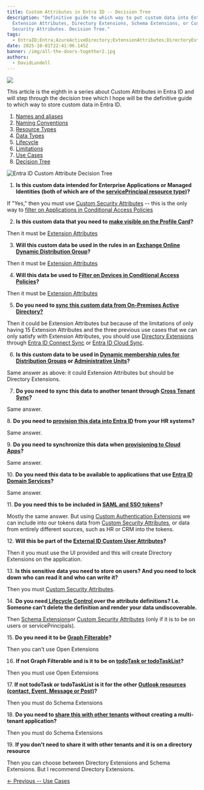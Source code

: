 ```yaml
---
title: Custom Attributes in Entra ID -- Decision Tree
description: "Definitive guide to which way to put custom data into Entra ID:
  Extension Attributes, Directory Extensions, Schema Extensions, or Custom
  Security Attributes. Decision Tree."
tags:
  - EntraID;Entra;AzureActiveDirectory;ExtensionAttributes;DirectoryExtensions;SchemaExtensions;CustomSecurityAttributes;
date: 2025-10-01T22:41:06.145Z
banner: /img/all-the-doors-together2.jpg
authors:
  - DavidLundell
---
```

![](/img/all-the-doors-together2.jpg)

This article is the eighth in a series about Custom Attributes in Entra ID and will step through the decision tree which I hope will be the definitive guide to which way to store custom data in Entra ID.

1. [Names and aliases](/blog/2025/09/custom-attributes-in-entra-id/#names-and-aliases)
2. [N﻿aming Conventions](/blog/2025/09/custom-attributes-in-entra-id-naming-conventions/)
3. [R﻿esource Types](/blog/2025/09/custom-attributes-in-entra-id-resource-types/)
4. [D﻿ata Types](/blog/2025/09/custom-attributes-in-entra-id-data-types/)
5. [L﻿ifecycle](/blog/2025/09/custom-attributes-in-entra-id-lifecycle/)
6. [L﻿imitations](/blog/2025/10/custom-attributes-in-entra-id-limitations/)
7. [U﻿se Cases](/blog/2025/10/custom-attributes-in-entra-id-use-cases/)
8. [Decision Tree](/blog/2025/10/custom-attributes-in-entra-id-decision-tree/)

![](/img/entra-id-custom-attribute-decision-tree.png "Entra ID Custom Attribute Decision Tree")

1. **I﻿s this custom data intended for Enterprise Applications or Managed Identities (both of which are of the [servicePrincipal resource type](https://learn.microsoft.com/en-us/graph/api/resources/servicePrincipal?view=graph-rest-1.0))?** 

If "Yes," then you must use [Custom Security Attributes](https://learn.microsoft.com/en-us/entra/fundamentals/custom-security-attributes-overview) -- this is the only way to [filter on Applications in Conditional Access Policies](https://learn.microsoft.com/en-us/entra/identity/conditional-access/concept-filter-for-applications)

2. **I﻿s this custom data that you need to [make visible on the Profile Card](https://learn.microsoft.com/en-us/graph/add-properties-profilecard)?** 

Then it must be [Extension Attributes](https://learn.microsoft.com/en-us/graph/extensibility-overview?tabs=http#extension-attributes)

3. **W﻿ill this custom data be used in the rules in an [Exchange Online Dynamic Distribution Group](https://learn.microsoft.com/en-us/exchange/recipients-in-exchange-online/manage-dynamic-distribution-groups/create-manage-dynamic-distribution-groups?source=recommendations&tabs=create-new-eac%2Ccreate-new-eac-2%2Ccreate-new-eac-3)?** 

Then it must be [Extension Attributes](https://learn.microsoft.com/en-us/graph/extensibility-overview?tabs=http#extension-attributes)

4. **W﻿ill this data be used to [Filter on Devices in Conditional Access Policies](https://learn.microsoft.com/en-us/entra/identity/conditional-access/concept-condition-filters-for-devices#supported-operators-and-device-properties-for-filters)?** 

Then it must be [Extension Attributes](https://learn.microsoft.com/en-us/graph/extensibility-overview?tabs=http#extension-attributes)

5. **D﻿o you need to [sync this custom data from On-Premises Active Directory?](https://learn.microsoft.com/en-us/entra/identity/hybrid/connect/how-to-connect-sync-feature-directory-extensions)** 

Then it could be Extension Attributes ﻿but because of the limitations of only having 15 Extension Attributes and the three previous use cases that we can only satisfy with Extension Attributes, you should use [Directory Extensions](https://learn.microsoft.com/en-us/graph/extensibility-overview?tabs=http#directory-microsoft-entra-id-extensions) through [Entra ID Connect Sync](https://learn.microsoft.com/en-us/entra/identity/hybrid/connect/how-to-connect-sync-feature-directory-extensions) or [Entra ID Cloud Sync](https://learn.microsoft.com/en-us/entra/identity/hybrid/cloud-sync/concept-attributes#:~:text=Directory%20extensions).

6. **Is this custom data to be used in [Dynamic membership rules for Distribution Groups](https://learn.microsoft.com/en-us/entra/identity/users/groups-dynamic-membership#extension-attributes-and-custom-extension-properties) or [Administrative Units](https://learn.microsoft.com/en-us/entra/identity/role-based-access-control/admin-units-members-dynamic)?**

S﻿ame answer as above: it could Extension Attributes but should be Directory Extensions.

7. **Do you need to sync this data to another tenant through [Cross Tenant Sync](https://learn.microsoft.com/en-us/entra/identity/multi-tenant-organizations/cross-tenant-synchronization-overview#attributes)?**

S﻿ame answer.

8﻿. **Do you need to [provision this data into Entra ID](https://learn.microsoft.com/en-us/entra/identity/app-provisioning/inbound-provisioning-api-configure-app#configure-api-driven-inbound-provisioning-to-microsoft-entra-id) from your HR systems?**

S﻿ame answer.

9﻿. **Do you need to synchronize this data when [provisioning to Cloud Apps](https://learn.microsoft.com/en-us/entra/identity/app-provisioning/customize-application-attributes)?**

S﻿ame answer.

1﻿0. **Do you need this data to be available to applications that use [Entra ID Domain Services](https://learn.microsoft.com/en-us/entra/identity/domain-services/concepts-custom-attributes)?**

S﻿ame answer.

1﻿1. **Do you need this to be included in [SAML and SSO tokens](https://learn.microsoft.com/en-us/entra/identity-platform/optional-claims?tabs=appui#configure-directory-extension-optional-claims)?**

M﻿ostly the same answer. But using [Custom Authentication Extensions](https://learn.microsoft.com/en-us/entra/identity-platform/custom-extension-overview) we can include into our tokens data from  [Custom Security Attributes](https://goodworkaround.com/2024/10/14/issuing-custom-security-attributes-in-entra-id-tokens/), or data from entirely different sources, such as HR or CRM into the tokens.

1﻿2. **Will this be part of the [External ID Custom User Attributes](https://learn.microsoft.com/en-us/entra/external-id/user-flow-add-custom-attributes)?**

T﻿hen it you must use the UI provided and this will create Directory Extensions on the application.

1﻿3. **Is this sensitive data you need to store on users? And you need to lock down who can read it and who can write it?**

T﻿hen you must [Custom Security Attributes](https://learn.microsoft.com/en-us/entra/fundamentals/custom-security-attributes-overview#how-do-custom-security-attributes-compare-with-extensions).

1﻿4. **Do you need[ Lifecycle Control ](https://learn.microsoft.com/en-us/graph/api/resources/schemaextension?view=graph-rest-1.0#schema-extensions-lifecycle)over the attribute definitions? I.e. Someone can't delete the definition and render your data undiscoverable.**

Then [Schema Extensions](https://learn.microsoft.com/en-us/graph/api/resources/schemaextension?view=graph-rest-1.0#schema-extensions-lifecycle)or [Custom Security Attributes](https://learn.microsoft.com/en-us/entra/fundamentals/custom-security-attributes-add?tabs=ms-powershell#frequently-asked-questions) (only if it is to be on users or servicePrincipals).

1﻿5. **Do you need it to be [Graph Filterable](https://learn.microsoft.com/en-us/graph/aad-advanced-queries?tabs=http#user-properties:~:text=shows%20support%20for%20%24filter%20by%20other%20extension%20properties%20on%20the%20user%20object)?**

T﻿hen you can't use Open Extensions

16. **I﻿f not Graph Filterable and is it to be on [todoTask or todoTaskList](/blog/2025/09/custom-attributes-in-entra-id-resource-types/)?** 

Then you must use Open Extensions

1﻿7. **If not todoTask or todoTaskList is it for the other [Outlook resources (contact, Event, Message or Post)](/blog/2025/09/custom-attributes-in-entra-id-resource-types/)?**

T﻿hen you must do Schema Extensions

1﻿8. **Do you need to [share this with other tenants](https://learn.microsoft.com/en-us/graph/api/resources/schemaextension?view=graph-rest-1.0#schema-extensions-lifecycle) without creating a multi-tenant application?**

T﻿hen you must do Schema Extensions

1﻿9. **If you don't need to share it with other tenants and it is on a directory resource**

T﻿hen you can choose between Directory Extensions and Schema Extensions. But I recommend Directory Extensions.

[<- Previous -- U﻿se Cases](/blog/2025/10/custom-attributes-in-entra-id-use-cases/)